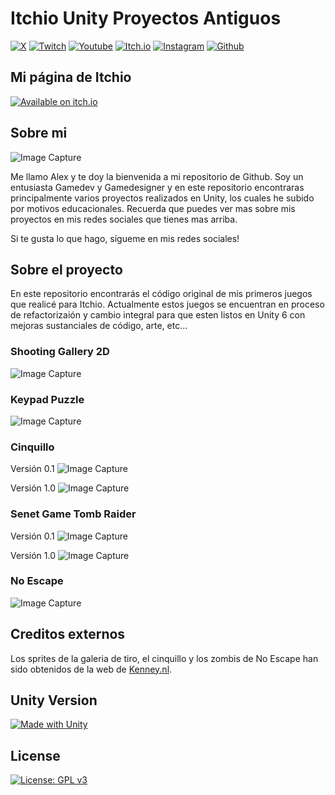 # Itchio Unity Proyectos Antiguos

[![X](https://img.shields.io/badge/Follow%20%40CrearVideojuego-000000?style=for-the-badge&logo=x&logoColor=white)](https://twitter.com/crearvideojuego)
[![Twitch](https://img.shields.io/badge/Twitch-9146FF?style=for-the-badge&logo=twitch&logoColor=white)](https://www.twitch.tv/crearvideojuegos)
[![Youtube](https://img.shields.io/badge/YouTube-FF0000?style=for-the-badge&logo=youtube&logoColor=white)](https://www.youtube.com/channel/UCRFsluuJre6OWpiT1hFJmjA?sub_confirmation=1)
[![Itch.io](https://img.shields.io/badge/Itch.io-FA5C5C?style=for-the-badge&logo=itchdotio&logoColor=white)](https://crearvideojuegos.itch.io/)
[![Instagram](https://img.shields.io/badge/Instagram-E4405F?style=for-the-badge&logo=instagram&logoColor=white)](https://www.instagram.com/crearvideojuego)
[![Github](https://img.shields.io/badge/GitHub-100000?style=for-the-badge&logo=github&logoColor=white)](https://github.com/crearvideojuegos)

## Mi página de Itchio

[![Available on itch.io](https://crearmisvideojuegos.com/github-images/itchio-badge-color.png)](https://crearvideojuegos.itch.io/)

## Sobre mi

![Image Capture](https://crearmisvideojuegos.com/github-images/logo-web.png)

Me llamo Alex y te doy la bienvenida a mi repositorio de Github. Soy un entusiasta Gamedev y Gamedesigner y en este repositorio encontraras principalmente varios proyectos realizados en Unity, los cuales he subido por motivos educacionales. Recuerda que puedes ver mas sobre mis proyectos en mis redes sociales que tienes mas arriba.

Si te gusta lo que hago, sígueme en mis redes sociales!

## Sobre el proyecto

En este repositorio encontrarás el código original de mis primeros juegos que realicé para Itchio. Actualmente estos juegos se encuentran en proceso de refactorizaión y cambio integral para que esten listos en Unity 6 con mejoras sustanciales de código, arte, etc...


### Shooting Gallery 2D

![Image Capture](https://crearmisvideojuegos.com/github-images/itchio-old-shooting-gallery-2d.jpg)

### Keypad Puzzle

![Image Capture](https://crearmisvideojuegos.com/github-images/itchio-old-keypad-puzzle.jpg)

### Cinquillo

Versión 0.1
![Image Capture](https://crearmisvideojuegos.com/github-images/itchio-old-cinquillo01.jpg)

Versión 1.0
![Image Capture](https://crearmisvideojuegos.com/github-images/itchio-old-cinquillo10.jpg)

### Senet Game Tomb Raider

Versión 0.1
![Image Capture](https://crearmisvideojuegos.com/github-images/itchio-old-senet-game-tomb-raider01.jpg)

Versión 1.0
![Image Capture](https://crearmisvideojuegos.com/github-images/itchio-old-senet-game-tomb-raider10.jpg)

### No Escape

![Image Capture](https://crearmisvideojuegos.com/github-images/itchio-old-no-escape.jpg)

## Creditos externos

Los sprites de la galeria de tiro, el cinquillo y los zombis de No Escape han sido obtenidos de la web de [Kenney.nl](https://www.kenney.nl/).

## Unity Version

[![Made with Unity](https://img.shields.io/badge/Unity-2022.3.29f1-57b.svg?&logo=unity)](https://www.unity.com)

## License

[![License: GPL v3](https://img.shields.io/badge/License-GPLv3-blue.svg)](https://www.gnu.org/licenses/gpl-3.0)

